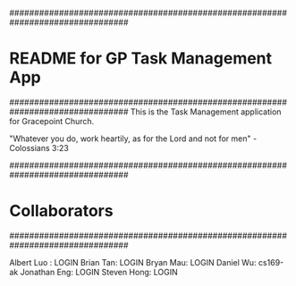 ################################################################################
# README for GP Task Management App
################################################################################
This is the Task Management application for Gracepoint Church.

"Whatever you do, work heartily, as for the Lord and not for men"
    - Colossians 3:23

################################################################################
# Collaborators
################################################################################

Albert Luo : LOGIN
Brian Tan: LOGIN
Bryan Mau: LOGIN
Daniel Wu: cs169-ak
Jonathan Eng: LOGIN
Steven Hong: LOGIN
